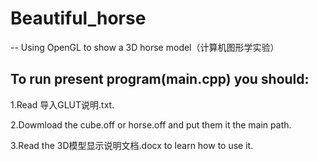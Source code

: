 # Beautiful_horse
-- Using OpenGL to show a 3D horse model（计算机图形学实验）



## To run present program(main.cpp) you should:

1.Read 导入GLUT说明.txt.

2.Dowmload the cube.off or horse.off and put them it the main path.

3.Read the 3D模型显示说明文档.docx to learn how to use it.
